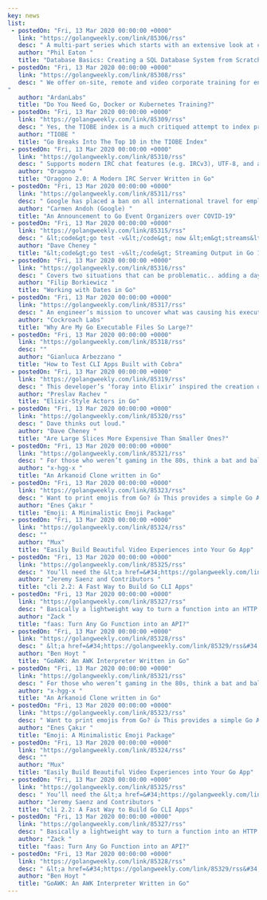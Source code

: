 ```yaml
--- 
key: news
list:
 - postedOn: "Fri, 13 Mar 2020 00:00:00 +0000"
   link: "https://golangweekly.com/link/85306/rss"
   desc: " A multi-part series which starts with an extensive look at creating a basic SQL parser, adding an in-memory backend, and a simple REPL."
   author: "Phil Eaton "
   title: "Database Basics: Creating a SQL Database System from Scratch"
 - postedOn: "Fri, 13 Mar 2020 00:00:00 +0000"
   link: "https://golangweekly.com/link/85308/rss"
   desc: " We offer on-site, remote and video corporate training for engineers that want to learn Go, Docker and/or Kubernetes. Having trained over 5,000 engineers, we have carefully crafted these classes for students to get as much value as possible.
"
   author: "ArdanLabs"
   title: "Do You Need Go, Docker or Kubernetes Training?"
 - postedOn: "Fri, 13 Mar 2020 00:00:00 +0000"
   link: "https://golangweekly.com/link/85309/rss"
   desc: " Yes, the TIOBE index is a much critiqued attempt to index programming languages by their relative popularity but it’s been around a &lt;em&gt;long&lt;/em&gt; time so Go finally breaking into the top 10 (up from #18 a year ago) is nonetheless notable relative to other languages."
   author: "TIOBE "
   title: "Go Breaks Into The Top 10 in the TIOBE Index"
 - postedOn: "Fri, 13 Mar 2020 00:00:00 +0000"
   link: "https://golangweekly.com/link/85310/rss"
   desc: " Supports modern IRC chat features (e.g. IRCv3), UTF-8, and as of this week’s version 2, persistent history support, LDAP support, and full ‘bouncer’/always-on client support too."
   author: "Oragono "
   title: "Oragono 2.0: A Modern IRC Server Written in Go"
 - postedOn: "Fri, 13 Mar 2020 00:00:00 +0000"
   link: "https://golangweekly.com/link/85311/rss"
   desc: " Google has placed a ban on all international travel for employees until further notice and no Go team members intend to travel internationally until at least May 2020. As well as taking this into account, there are ways you can notify the community about the state of your events (including emailing us, if you need to get the word out)."
   author: "Carmen Andoh (Google) "
   title: "An Announcement to Go Event Organizers over COVID-19"
 - postedOn: "Fri, 13 Mar 2020 00:00:00 +0000"
   link: "https://golangweekly.com/link/85315/rss"
   desc: " &lt;code&gt;go test -v&lt;/code&gt; now &lt;em&gt;streams&lt;/em&gt; &lt;code&gt;t.Log&lt;/code&gt; output as it happens rather than waiting until the end yielding a ‘quality of life improvement’ for integration-style tests where there might be messages you’d be keen to know about in real time."
   author: "Dave Cheney "
   title: "&lt;code&gt;go test -v&lt;/code&gt; Streaming Output in Go 1.14+"
 - postedOn: "Fri, 13 Mar 2020 00:00:00 +0000"
   link: "https://golangweekly.com/link/85316/rss"
   desc: " Covers two situations that can be problematic.. adding a day or a week to an existing date, and the misuse of &lt;code&gt;time.Time&lt;/code&gt; for working with dates."
   author: "Filip Borkiewicz "
   title: "Working with Dates in Go"
 - postedOn: "Fri, 13 Mar 2020 00:00:00 +0000"
   link: "https://golangweekly.com/link/85317/rss"
   desc: " An engineer’s mission to uncover what was causing his executable files to be 25% larger than the source code."
   author: "Cockroach Labs"
   title: "Why Are My Go Executable Files So Large?"
 - postedOn: "Fri, 13 Mar 2020 00:00:00 +0000"
   link: "https://golangweekly.com/link/85318/rss"
   desc: ""
   author: "Gianluca Arbezzano "
   title: "How to Test CLI Apps Built with Cobra"
 - postedOn: "Fri, 13 Mar 2020 00:00:00 +0000"
   link: "https://golangweekly.com/link/85319/rss"
   desc: " This developer’s ‘foray into Elixir’ inspired the creation of Elixir-style actors in Go. Interesting though ultimately I’m not convinced this approach is necessary."
   author: "Preslav Rachev "
   title: "Elixir-Style Actors in Go"
 - postedOn: "Fri, 13 Mar 2020 00:00:00 +0000"
   link: "https://golangweekly.com/link/85320/rss"
   desc: " Dave thinks out loud."
   author: "Dave Cheney "
   title: "Are Large Slices More Expensive Than Smaller Ones?"
 - postedOn: "Fri, 13 Mar 2020 00:00:00 +0000"
   link: "https://golangweekly.com/link/85321/rss"
   desc: " For those who weren’t gaming in the 80s, think a bat and ball game 😄 This one is written in Go, uses the &lt;a href=&#34;https://golangweekly.com/link/85322/rss&#34; style=&#34; color: #0099b4;   &#34;&gt;Ebiten&lt;/a&gt; 2D game engine, and follow an entity component system (ECS) architecture."
   author: "x-hgg-x "
   title: "An Arkanoid Clone written in Go"
 - postedOn: "Fri, 13 Mar 2020 00:00:00 +0000"
   link: "https://golangweekly.com/link/85323/rss"
   desc: " Want to print emojis from Go? 👍 This provides a simple Go API with which to do so. For example: &lt;code&gt;emoji.ThumbsUp&lt;/code&gt;"
   author: "Enes Çakır "
   title: "Emoji: A Minimalistic Emoji Package"
 - postedOn: "Fri, 13 Mar 2020 00:00:00 +0000"
   link: "https://golangweekly.com/link/85324/rss"
   desc: ""
   author: "Mux"
   title: "Easily Build Beautiful Video Experiences into Your Go App"
 - postedOn: "Fri, 13 Mar 2020 00:00:00 +0000"
   link: "https://golangweekly.com/link/85325/rss"
   desc: " You’ll need the &lt;a href=&#34;https://golangweekly.com/link/85326/rss&#34; style=&#34; color: #0099b4;   &#34;&gt;v2 docs&lt;/a&gt; to get a feel for all the features available here, but think bash and zsh auto-completion, flags, subcommands, help text, and more."
   author: "Jeremy Saenz and Contributors "
   title: "cli 2.2: A Fast Way to Build Go CLI Apps"
 - postedOn: "Fri, 13 Mar 2020 00:00:00 +0000"
   link: "https://golangweekly.com/link/85327/rss"
   desc: " Basically a lightweight way to turn a function into an HTTP service wrapped within a container."
   author: "Zack "
   title: "faas: Turn Any Go Function into an API?"
 - postedOn: "Fri, 13 Mar 2020 00:00:00 +0000"
   link: "https://golangweekly.com/link/85328/rss"
   desc: " &lt;a href=&#34;https://golangweekly.com/link/85329/rss&#34; style=&#34; color: #0099b4;   &#34;&gt;AWK&lt;/a&gt; is a text processing language with a long history."
   author: "Ben Hoyt "
   title: "GoAWK: An AWK Interpreter Written in Go"
 - postedOn: "Fri, 13 Mar 2020 00:00:00 +0000"
   link: "https://golangweekly.com/link/85321/rss"
   desc: " For those who weren’t gaming in the 80s, think a bat and ball game 😄 This one is written in Go, uses the &lt;a href=&#34;https://golangweekly.com/link/85322/rss&#34; style=&#34; color: #0099b4;   &#34;&gt;Ebiten&lt;/a&gt; 2D game engine, and follow an entity component system (ECS) architecture."
   author: "x-hgg-x "
   title: "An Arkanoid Clone written in Go"
 - postedOn: "Fri, 13 Mar 2020 00:00:00 +0000"
   link: "https://golangweekly.com/link/85323/rss"
   desc: " Want to print emojis from Go? 👍 This provides a simple Go API with which to do so. For example: &lt;code&gt;emoji.ThumbsUp&lt;/code&gt;"
   author: "Enes Çakır "
   title: "Emoji: A Minimalistic Emoji Package"
 - postedOn: "Fri, 13 Mar 2020 00:00:00 +0000"
   link: "https://golangweekly.com/link/85324/rss"
   desc: ""
   author: "Mux"
   title: "Easily Build Beautiful Video Experiences into Your Go App"
 - postedOn: "Fri, 13 Mar 2020 00:00:00 +0000"
   link: "https://golangweekly.com/link/85325/rss"
   desc: " You’ll need the &lt;a href=&#34;https://golangweekly.com/link/85326/rss&#34; style=&#34; color: #0099b4;   &#34;&gt;v2 docs&lt;/a&gt; to get a feel for all the features available here, but think bash and zsh auto-completion, flags, subcommands, help text, and more."
   author: "Jeremy Saenz and Contributors "
   title: "cli 2.2: A Fast Way to Build Go CLI Apps"
 - postedOn: "Fri, 13 Mar 2020 00:00:00 +0000"
   link: "https://golangweekly.com/link/85327/rss"
   desc: " Basically a lightweight way to turn a function into an HTTP service wrapped within a container."
   author: "Zack "
   title: "faas: Turn Any Go Function into an API?"
 - postedOn: "Fri, 13 Mar 2020 00:00:00 +0000"
   link: "https://golangweekly.com/link/85328/rss"
   desc: " &lt;a href=&#34;https://golangweekly.com/link/85329/rss&#34; style=&#34; color: #0099b4;   &#34;&gt;AWK&lt;/a&gt; is a text processing language with a long history."
   author: "Ben Hoyt "
   title: "GoAWK: An AWK Interpreter Written in Go"
---
```


